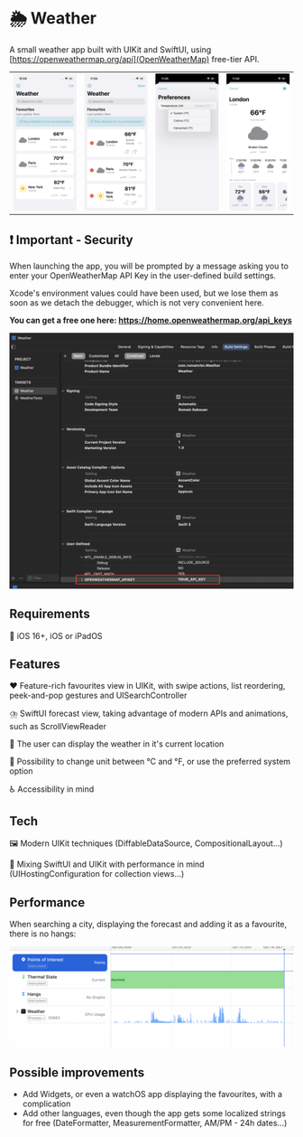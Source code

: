 # 🌦️ Weather

A small weather app built with UIKit and SwiftUI, using [https://openweathermap.org/api](OpenWeatherMap) free-tier API.

<table>
  <tr>
    <td><img src="README_Assets/app_main_screen.png" alt="Favourites view" width="300"/></td>
    <td><img src="README_Assets/edit_mode.png" alt="Edit mode" width="300"/></td>
    <td><img src="README_Assets/unit_preferences.png" alt="Edit mode" width="300"/></td>
    <td><img src="README_Assets/app_forecast_screen.png" alt="Forecast view" width="300"/></td>
  </tr>
</table>

## ❗️ Important - Security

When launching the app, you will be prompted by a message asking you to enter your OpenWeatherMap API Key in the user-defined build settings.

Xcode's environment values could have been used, but we lose them as soon as we detach the debugger, which is not very convenient here.

<b>You can get a free one here: https://home.openweathermap.org/api_keys</b>

<img src="README_Assets/api_key_build_setting.png" alt="Add API Key to Build Settings" style="width:800px;"/>

## Requirements

📱 iOS 16+, iOS or iPadOS

## Features

❤️ Feature-rich favourites view in UIKit, with swipe actions, list reordering, peek-and-pop gestures and UISearchController

⛈️ SwiftUI forecast view, taking advantage of modern APIs and animations, such as ScrollViewReader

📍 The user can display the weather in it's current location

📏 Possibility to change unit between °C and °F, or use the preferred system option

♿️ Accessibility in mind

## Tech

🖼️ Modern UIKit techniques (DiffableDataSource, CompositionalLayout...)

🎨 Mixing SwiftUI and UIKit with performance in mind (UIHostingConfiguration for collection views...)

## Performance

When searching a city, displaying the forecast and adding it as a favourite, there is no hangs:

<img src="README_Assets/main_thread_block.png" alt="Non main-thread blocking" style="width:800px;"/>

## Possible improvements

- Add Widgets, or even a watchOS app displaying the favourites, with a complication
- Add other languages, even though the app gets some localized strings for free (DateFormatter, MeasurementFormatter, AM/PM - 24h dates...)